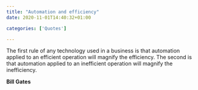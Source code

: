 ```yaml
---
title: "Automation and efficiency"
date: 2020-11-01T14:40:32+01:00

categories: ['Quotes']

---
```


The first rule of any technology used in a business is that automation applied to an efficient operation will magnify the efficiency. 
The second is that automation applied to an inefficient operation will magnify the inefficiency.

__Bill Gates__